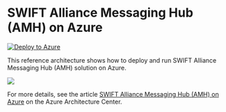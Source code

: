 # SWIFT Alliance Messaging Hub (AMH) on Azure

[![Deploy to Azure](https://aka.ms/deploytoazurebutton)](https://portal.azure.com/#blade/Microsoft_Azure_CreateUIDef/CustomDeploymentBlade/uri/https%3A%2F%2Fraw.githubusercontent.com%2FMahesh-MSFT%2Fdeploy-to-azure-test%2Fmaster%2Fmain.json/createUIDefinitionUri/https%3A%2F%2Fraw.githubusercontent.com%2FMahesh-MSFT%2Fdeploy-to-azure-test%2Fmaster%2Fportal-main.json)

This reference architecture shows how to deploy and run SWIFT Alliance Messaging Hub (AMH) solution on Azure.

![](https://github.com/Mahesh-MSFT/architecture-center-pr/blob/fcp-swift/docs/example-scenario/banking/images/AMHonAzure.png)

For more details, see the article [SWIFT Alliance Messaging Hub (AMH) on Azure](https://github.com/Mahesh-MSFT/architecture-center-pr/blob/fcp-swift/docs/example-scenario/banking/swift-alliance-messaging-hub-amh-on-azure-content.md) on the Azure Architecture Center.
